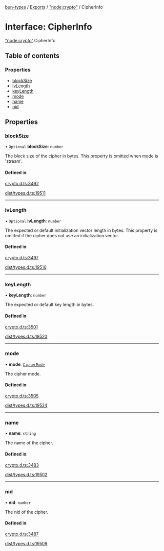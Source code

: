 [bun-types](https://github.com/oven-sh/bun-types/blob/master/api-docs/README.md) / [Exports](https://github.com/oven-sh/bun-types/blob/master/api-docs/modules.md) / ["node:crypto"](https://github.com/oven-sh/bun-types/blob/master/api-docs/modules/node_crypto_.md) / CipherInfo

# Interface: CipherInfo

["node:crypto"](https://github.com/oven-sh/bun-types/blob/master/api-docs/modules/node_crypto_.md).CipherInfo

## Table of contents

### Properties

- [blockSize](https://github.com/oven-sh/bun-types/blob/master/api-docs/interfaces/node_crypto_.CipherInfo.md#blocksize)
- [ivLength](https://github.com/oven-sh/bun-types/blob/master/api-docs/interfaces/node_crypto_.CipherInfo.md#ivlength)
- [keyLength](https://github.com/oven-sh/bun-types/blob/master/api-docs/interfaces/node_crypto_.CipherInfo.md#keylength)
- [mode](https://github.com/oven-sh/bun-types/blob/master/api-docs/interfaces/node_crypto_.CipherInfo.md#mode)
- [name](https://github.com/oven-sh/bun-types/blob/master/api-docs/interfaces/node_crypto_.CipherInfo.md#name)
- [nid](https://github.com/oven-sh/bun-types/blob/master/api-docs/interfaces/node_crypto_.CipherInfo.md#nid)

## Properties

### blockSize

• `Optional` **blockSize**: `number`

The block size of the cipher in bytes.
This property is omitted when mode is 'stream'.

#### Defined in

[crypto.d.ts:3492](https://github.com/valgaze/bun-types/blob/6f8dbf8/crypto.d.ts#L3492)

[dist/types.d.ts:19511](https://github.com/valgaze/bun-types/blob/6f8dbf8/dist/types.d.ts#L19511)

___

### ivLength

• `Optional` **ivLength**: `number`

The expected or default initialization vector length in bytes.
This property is omitted if the cipher does not use an initialization vector.

#### Defined in

[crypto.d.ts:3497](https://github.com/valgaze/bun-types/blob/6f8dbf8/crypto.d.ts#L3497)

[dist/types.d.ts:19516](https://github.com/valgaze/bun-types/blob/6f8dbf8/dist/types.d.ts#L19516)

___

### keyLength

• **keyLength**: `number`

The expected or default key length in bytes.

#### Defined in

[crypto.d.ts:3501](https://github.com/valgaze/bun-types/blob/6f8dbf8/crypto.d.ts#L3501)

[dist/types.d.ts:19520](https://github.com/valgaze/bun-types/blob/6f8dbf8/dist/types.d.ts#L19520)

___

### mode

• **mode**: [`CipherMode`](https://github.com/oven-sh/bun-types/blob/master/api-docs/modules/crypto_.md#ciphermode)

The cipher mode.

#### Defined in

[crypto.d.ts:3505](https://github.com/valgaze/bun-types/blob/6f8dbf8/crypto.d.ts#L3505)

[dist/types.d.ts:19524](https://github.com/valgaze/bun-types/blob/6f8dbf8/dist/types.d.ts#L19524)

___

### name

• **name**: `string`

The name of the cipher.

#### Defined in

[crypto.d.ts:3483](https://github.com/valgaze/bun-types/blob/6f8dbf8/crypto.d.ts#L3483)

[dist/types.d.ts:19502](https://github.com/valgaze/bun-types/blob/6f8dbf8/dist/types.d.ts#L19502)

___

### nid

• **nid**: `number`

The nid of the cipher.

#### Defined in

[crypto.d.ts:3487](https://github.com/valgaze/bun-types/blob/6f8dbf8/crypto.d.ts#L3487)

[dist/types.d.ts:19506](https://github.com/valgaze/bun-types/blob/6f8dbf8/dist/types.d.ts#L19506)

